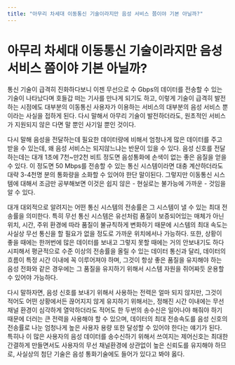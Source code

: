 ```yaml
---
title: "아무리 차세대 이동통신 기술이라지만 음성 서비스 쯤이야 기본 아닐까?"
---
```

# 아무리 차세대 이동통신 기술이라지만 음성 서비스 쯤이야 기본 아닐까?

통신 기술이 급격히 진화하다보니 이젠 무선으로 수 Gbps의 데이터를 전송할 수 있는 기술이 나타났다며 호들갑 떠는 기사를 만나게 되기도 하고, 이렇게 기술이 급격히 발전하는 시점에도 대부분의 이동통신 사용자가 이용하는 서비스의 대부분의 음성 서비스 뿐이라는 사실을 접하게 된다. 다시 말해서 아무리 기술이 발전하더라도, 원초적인 서비스가 지원되지 않은 다면 말 뿐인 사기일 뿐인 것이다.

다시 말해 음성을 전달하는데 필요한 데이터량에 비해서 엄청나게 많은 데이터를 주고 받을 수 있는데, 왜 음성 서비스는 되지않느냐는 반문이 있을 수 있다. 음성 신호를 전달하는데는 대개 1초에 7천~만2천 비트 정도면 음성통화에 손색이 없는 좋은 음질을 얻을 수 있다. 이 정도면 50 Mbps를 전송할 수 있는 통신 시스템이라면 대충 계산하더라도 대략 3-4천명 분의 통화량을 소화할 수 있어야 한단 말이된다. 그렇지만 이동통신 시스템에 대해서 조금만 공부해보면 이것은 쉽지 않은 - 현실로는 불가능에 가까운 - 것임을 알 수 있다.

대개 대외적으로 알려지는 어떤 통신 시스템의 전송률은 그 시스템이 낼 수 있는 최대 전송률을 의미한다. 특히 무선 통신 시스템은 유선처럼 품질이 보증되어있는 매체가 아닌 위치, 시간, 주위 환경에 따라 품질이 불규칙하게 변화하기 때문에 시스템의 최대 속도는 사실상 무선 통신을 할 필요가 없을 정도로 가까운 위치에서나 가능하다. 또한, 상황이 좋을 때에는 한꺼번에 많은 데이터를 보내고 그렇지 못할 때에는 거의 안보내기도 하다시피해서 평균적으로 수준 이상의 전송률을 올릴 수 있는 데이터 통신과 달리, 데이터의 흐름이 특정 시간 이내에 꼭 이루어져야 하며, 그것이 항상 좋은 품질을 유지해야 하는 음성 전화와 같은 경우에는 그 품질을 유지하기 위해서 시스템 자원을 쥐어짜듯 운용할 수 있어야 가능하다.

다시 말하자면, 음성 신호를 보내기 위해서 사용하는 전력은 얼마 되지 않지만, 그것이 적어도 어떤 상황에서든 끊어지지 않게 유지하기 위해서는, 정해진 시간 이내에는 무선 채널 환경이 심각하게 열악하더라도 적어도 한 두번의 송수신은 일어나야 해줘야 하기 때문에 더러는 큰 전력을 사용해야 할 수 있으며, 데이터의 최대 전송속도를 음성 신호의 전송률로 나눈 엄청나게 높은 사용자 용량 또한 달성할 수 있어야 한다는 얘기가 된다. 특히나 이 많은 사용자의 음성 데이터를 송수신하기 위해서 쓰여지는 제어신호는 최대한 간결하게 만들면서도 사용자의 무선 채널환경에 상관없이 높은 신뢰도를 유지해야 하므로, 사실상의 첨단 기술은 음성 통화기술에도 들어가 있다고 봐야 옳다.


